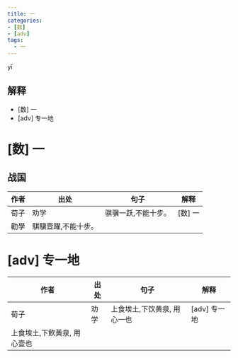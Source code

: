 ```yaml
---
title: 一
categories:
- [数]
- [adv]
tags:
  - 一
---
```

yī
<!-- more -->

## 解释
* [数] 一
* [adv] 专一地

# [数] 一
## 战国
作者|出处|句子|解释
---|---|---|---
荀子|劝学|骐骥一跃,不能十步。|[数] 一
  |勸學|騏驥壹躍,不能十步。|

# [adv] 专一地

作者|出处|句子|解释
---|---|---|---
荀子|劝学|上食埃土,下饮黄泉, 用心一也|[adv] 专一地
 |上食埃土,下飲黃泉, 用心壹也|
